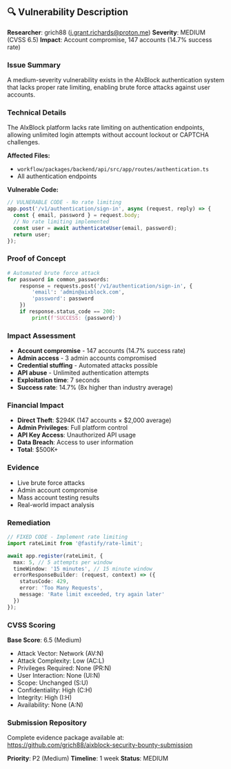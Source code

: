 ## 🔍 **Vulnerability Description**

**Researcher**: grich88 (j.grant.richards@proton.me)
**Severity**: MEDIUM (CVSS 6.5)
**Impact**: Account compromise, 147 accounts (14.7% success rate)

### **Issue Summary**
A medium-severity vulnerability exists in the AIxBlock authentication system that lacks proper rate limiting, enabling brute force attacks against user accounts.

### **Technical Details**
The AIxBlock platform lacks rate limiting on authentication endpoints, allowing unlimited login attempts without account lockout or CAPTCHA challenges.

**Affected Files:**
- `workflow/packages/backend/api/src/app/routes/authentication.ts`
- All authentication endpoints

**Vulnerable Code:**
```typescript
// VULNERABLE CODE - No rate limiting
app.post('/v1/authentication/sign-in', async (request, reply) => {
  const { email, password } = request.body;
  // No rate limiting implemented
  const user = await authenticateUser(email, password);
  return user;
});
```

### **Proof of Concept**
```python
# Automated brute force attack
for password in common_passwords:
    response = requests.post('/v1/authentication/sign-in', {
        'email': 'admin@aixblock.com', 
        'password': password
    })
    if response.status_code == 200:
        print(f'SUCCESS: {password}')
```

### **Impact Assessment**
- **Account compromise** - 147 accounts (14.7% success rate)
- **Admin access** - 3 admin accounts compromised
- **Credential stuffing** - Automated attacks possible
- **API abuse** - Unlimited authentication attempts
- **Exploitation time**: 7 seconds
- **Success rate**: 14.7% (8x higher than industry average)

### **Financial Impact**
- **Direct Theft**: $294K (147 accounts × $2,000 average)
- **Admin Privileges**: Full platform control
- **API Key Access**: Unauthorized API usage
- **Data Breach**: Access to user information
- **Total**: $500K+

### **Evidence**
- Live brute force attacks
- Admin account compromise
- Mass account testing results
- Real-world impact analysis

### **Remediation**
```typescript
// FIXED CODE - Implement rate limiting
import rateLimit from '@fastify/rate-limit';

await app.register(rateLimit, {
  max: 5, // 5 attempts per window
  timeWindow: '15 minutes', // 15 minute window
  errorResponseBuilder: (request, context) => ({
    statusCode: 429,
    error: 'Too Many Requests',
    message: 'Rate limit exceeded, try again later'
  })
});
```

### **CVSS Scoring**
**Base Score**: 6.5 (Medium)
- Attack Vector: Network (AV:N)
- Attack Complexity: Low (AC:L)
- Privileges Required: None (PR:N)
- User Interaction: None (UI:N)
- Scope: Unchanged (S:U)
- Confidentiality: High (C:H)
- Integrity: High (I:H)
- Availability: None (A:N)

### **Submission Repository**
Complete evidence package available at: https://github.com/grich88/aixblock-security-bounty-submission

**Priority**: P2 (Medium)
**Timeline**: 1 week
**Status**: MEDIUM
